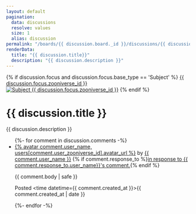 ```yaml
---
layout: default
pagination:
  data: discussions
  resolve: values
  size: 1
  alias: discussion
permalink: "/boards/{{ discussion.board._id }}/discussions/{{ discussion.zooniverse_id}}/"
renderData:
  title: "{{ discussion.title}}"
  description: "{{ discussion.description }}"
---
```

<div class="subject-page">
<div class="focus container">
{% if discussion.focus and discussion.focus.base_type == 'Subject' %}
<a href="/subjects/{{ discussion.focus.zooniverse_id }}">{{ discussion.focus.zooniverse_id }}</a>
<a href="/subjects/{{ discussion.focus.zooniverse_id }}"><img alt="Subject {{ discussion.focus.zooniverse_id }}" src={{ discussion.focus.location.standard }}></a>
{% endif %}
</div>
<div>
<h1>{{ discussion.title }}</h1>
<p>{{ discussion.description }}</p>
<ul class="container">
{%- for comment in discussion.comments -%}
<li id={{ comment._id }} class="comment">
<a href="/users/{{ comment.user_name }}">{% avatar comment.user_name, users[comment.user_zooniverse_id].avatar_url %}</a> by <a href="/users/{{ comment.user_name }}">{{ comment.user_name }}</a> {% if comment.response_to %}<a href="#{{ comment.response_to._id }}">in response to {{ comment.response_to.user_name}}'s comment.</a>{% endif %}

{{ comment.body | safe }}

Posted <time datetime={{ comment.created_at }}>{{ comment.created_at | date }}</time>
</li>
{%- endfor -%}
</ul>
</div>
</div>
